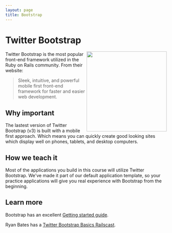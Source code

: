 ```yaml
---
layout: page
title: Bootstrap
---
```


Twitter Bootstrap
===
<a href="http://dnsimple.com">
  <img src="http://media02.hongkiat.com/twitter-bootstrap/twitter-bootstrap.jpg" width="250" align="right" />
</a>

Twitter Bootstrap is the most popular front-end framework utilized in the Ruby on Rails community. From their website:

> Sleek, intuitive, and powerful mobile first front-end framework for faster and easier web development.

Why important
---

The lastest version of Twitter Bootstrap (v3) is built with a mobile first approach.  Which means you can quickly create good looking sites which display well on phones, tablets, and desktop computers.


How we teach it
---

Most of the applications you build in this course will utilize Twitter Bootstrap.  We've made it part of our default application template, so your practice applications will give you real experience with Bootstrap from the beginning.

Learn more
---

Bootstrap has an excellent [Getting started guide](http://getbootstrap.com/getting-started/).

Ryan Bates has a [Twitter Bootstrap Basics Railscast](http://railscasts.com/episodes/328-twitter-bootstrap-basics).
